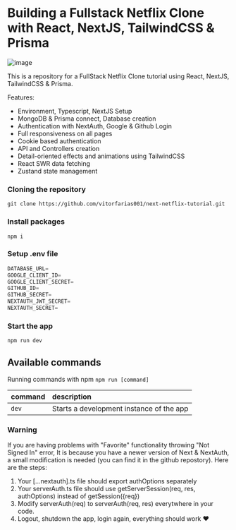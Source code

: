 # Building a Fullstack Netflix Clone with React, NextJS, TailwindCSS & Prisma

![image](https://user-images.githubusercontent.com/23248726/220005380-ede4fb14-0b8d-4582-a063-3cc4beeccfb7.png)

This is a repository for a FullStack Netflix Clone tutorial using React, NextJS, TailwindCSS & Prisma.

Features:

- Environment, Typescript, NextJS Setup
- MongoDB & Prisma connect, Database creation
- Authentication with NextAuth, Google & Github Login
- Full responsiveness on all pages
- Cookie based authentication
- API and Controllers creation
- Detail-oriented effects and animations using TailwindCSS
- React SWR data fetching
- Zustand state management

### Cloning the repository

```shell
git clone https://github.com/vitorfarias001/next-netflix-tutorial.git
```

### Install packages

```shell
npm i
```

### Setup .env file


```js
DATABASE_URL=
GOOGLE_CLIENT_ID=
GOOGLE_CLIENT_SECRET=
GITHUB_ID=
GITHUB_SECRET=
NEXTAUTH_JWT_SECRET=
NEXTAUTH_SECRET=
```

### Start the app

```shell
npm run dev
```

## Available commands

Running commands with npm `npm run [command]`

| command         | description                              |
| :-------------- | :--------------------------------------- |
| `dev`           | Starts a development instance of the app |

### Warning

If you are having problems with "Favorite"  functionality throwing "Not Signed In" error, It is because you have a newer version of Next & NextAuth, a small modification is needed (you can find it in the github repostory). Here are the steps:

1. Your [...nextauth].ts file should export authOptions separately
2. Your serverAuth.ts file should use getServerSession(req, res, authOptions) instead of getSession({req})
3. Modify serverAuth(req) to serverAuth(req, res) everytwhere in your code.
4. Logout, shutdown the app, login again, everything should work ❤



